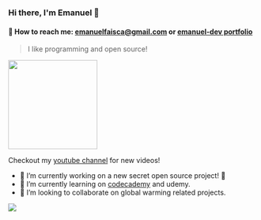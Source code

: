 ### Hi there, I'm Emanuel 👋
#### 📩 How to reach me: emanuelfaisca@gmail.com or [emanuel-dev portfolio](https://emanuel-dev.com)
> I like programming and open source! 

<img height="180em" src="https://github-readme-stats.vercel.app/api?username=EmanuelGF&show_icons=true&hide_border=true&&count_private=true&include_all_commits=true" />

<!--
**EmanuelGF/EmanuelGF** is a ✨ _special_ ✨ repository because its `README.md` (this file) appears on your GitHub profile.

Here are some ideas to get you started:

- 🔭 I’m currently working on ...
- 🌱 I’m currently learning ...
- 👯 I’m looking to collaborate on ...
- 🤔 I’m looking for help with ...
- 💬 Ask me about ...
- 😄 Pronouns: ...
- ⚡ Fun fact: ...
-->

Checkout my [youtube channel](https://www.youtube.com/channel/UCEWC_3zEaze1Tjv-WS8Bz5g) for new videos!

- 🔭 I’m currently working on a new secret open source project! 🤭
- 🌱 I’m currently learning on  [codecademy](https://codecademy.com) and udemy.
- 👯 I’m looking to collaborate on global warming related projects.

![](https://media.giphy.com/media/LmNwrBhejkK9EFP504/giphy.gif)
